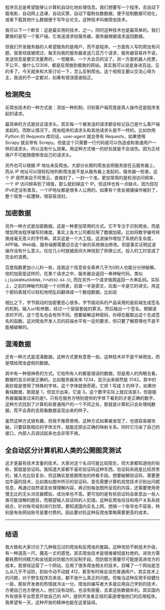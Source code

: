 
程序员总是希望能够让计算机自动化地处理信息。我们想要写一个程序，去自动下载电影，自动网上选课，自动买票，自动下载粉丝数数据，便于绘制数据可视化，或者下载其他什么数据便于写毕业论文。这种技术叫做爬虫技术。

我可以下一个断言：这是最实用的技术，之一。同时这种技术也是最简单的。我们要做的是写一个客户端，它发送请求给服务器，服务器根据请求返回数据。

但我们开发服务器的人希望服务的是用户，而不是程序。一方面有人写的爬虫有问题，我曾经就被爬过，每天向我的服务器发送几百万个请求，服务器容易炸不说，发送信息是要交流量费的，一觉醒来，一个大会员的没了。另一方面机器人抢票，不公平，像什么12306，都是反爬做到极致的网站。其实我可以说是身进百战，见的多了。今天就来和大家讨论一下，怎么反制爬虫。这个视频主要以交流心得为主，我说的不一定都对，如果有错误感谢指正。

## 检测爬虫

反爬虫技术的一种方式是：添加一种机制，识别客户端究竟是真人操作还是程序发起的请求。

最简单的方式是验证请求头。其实每一个被发送的请求都会标记自己是什么客户端发起的。而默认情况下，爬虫程序的请求头和其他请求头是不一样的。比如你用 Python 的 Requests 库的话，user-agent 就会带有 Requests，如果使用 Scrapy 就会带有 Screpy。但是这个只需要一行代码就可以伪造成和普通用户一样的请求头，所以没有什么效果。用这种方式唯一的好处就是不会误伤。因为正经用户不可能随便修改自己的请求头。

另外也可以根据 IP 地址来反爬虫。大部分长期的爬虫会把服务放在云服务器上，而从 IP 地址可以很轻松地判断爬虫是不是从服务器上发起的，服务器一检查，这个 IP 居然来自于阿里云，直接封了，一封一个准。更加常用的是检测访问频率，一个 IP 访问频率到了阈值，那么就封掉这个 IP。但这样也有一点缺点，因为现在IPv6还没有普及，一个IP地址都是很多人公用的。如果有个舍友搞骚操作被封了，整个宿舍一起遭殃，很容易误封。

## 加密数据

另外一种方式是加密数据。这是一种更加常用的方式。它不专注于识别爬虫，而是增加爬虫程序编写的难度。事实上各大公司都应用了数据加密。比如将数字编号转换成毫无意义的字符串。其实这是一个大工程。这波操作增加了系统的复杂度，APP端、Web端、服务端都需要迎合这个新的系统做出修改。但是事实证明这波操作没有什么意义。仅仅几小时就被民间大神找到了转换公式，投入的工时变成了完全的浪费。

百度指数更加小儿科一些，连我这个信息安全素养几乎为0的人也能分分钟破解。他的加密是这样的，在某个请求之中，服务器会返回一串神秘代码，类似`LjIpG6QRKw50dON8,7+%0592.64-31`, 而在另外一个请求值周返回一大串乱码。实际上，之前的神秘代码是一个对照表，前面一半是密文，后面一半是它的译文。用这个密码表就可以轻松地吧乱码翻译成一个数组数据。比如说

相比之下，字节跳动的加密要恶心很多。字节跳动系的产品采用的是前端生成签名的机制。输入url和参数，经过一个层层套娃的算法，然后输出一个签名。根据请求的不同，这个签名也会有所不同。想要破解这种密码，你得在截取出这个生成签名的函数。这对爬虫开发人员的前端水平有一定的要求，但只要了解原理也不是不能被破解的。

## 混淆数据

还有一种方式是混淆数据。这种方式更有意思一些。这种技术并不是干掉爬虫，而是喂给爬虫虚假的数据。

其中有一种很神奇的方式。它给所有人的都是错误的数据，但是用人的肉眼去看，数据的显示却是正确的。比如服务器发来 1234，显示出来居然是 3142。其中的奥妙就是使用了特殊的字体。这个字体就很奇葩，它把 1 写成 3 的样子，如果你看纯数据，那就是 1，但显示出来，它是 3。这个数字实际上就应该是3，但是服务器偏偏发过来的是1，只有在服务方特别提供的字体下看到的才是正确的数字。这种方式找到了计算机和普通用户的一个不同之处，那就是计算机只会处理纯数据，而不会真的去观看数据呈现出来的样子。

虽然这种方式很有趣，但我不推荐使用。这种方式如果被发现了，也很容易被攻破。只要获取相应的字体文件，就能还原出正确的映射关系。同时它污染了自己的接口，内部人员调试起来也会非常不爽。

## 全自动区分计算机和人类的公開图灵测试

这才是最有技术含量的技术。大家对这个名词可能比较陌生，但大家都知道他的俗称，那就是验证码。我知道大家都不喜欢验证码这种东西。验证码系统是比较昂贵的，接入也比较复杂，但这确实是抵御爬虫的终极手段。想要破解验证码，需要更加牛逼的技术，比如类似图中所示的验证码，首先需要计算机视觉技术识别出问题信息，再通过自然语言处理理解内容，再识别每张图所呈现的内容，还需要使用奇慢无比的无头浏览器模拟，成功率也不高。更可怕的是有些验证码会故意出一些人类可能误解的题目，而期望输入验证码的人犯错。这种反爬虫往往和用户关系系统结合，针对账号级别进行封禁。要知道国内实名上网，想搞一个账号也不容易，特别是有些网站账号是要付费的。因此要对抗这种反爬虫策略需要更高的成本。

---

## 结语

我大致和大家讨论了几种我见过的爬虫和反爬虫的套路。这种攻防不断技术升级，有一种道高一尺，魔高一丈的感觉。其实爬虫技术是很难被彻底杜绝的。进攻方需要耗费时间精力和金钱面对防御方的反制手段，而防御方需要尽可能提高进攻方的成本。我曾经运营了一个网站，应用了很多爬虫相关的技术。目睹了一个网站是怎么从几乎不设防，到如今动不动就 412，甚至有时候会误伤普通用户。其实技术上的问题，对于野生程序员来说，都不是什么真正的问题。但每当这种反爬手段健壮一层，那些开发者的热情就冷淡一分。爬虫的编写者大多是应用自己学到的技术，方便自己也方便他人。他们没有动机，也没有胆量，去拿这些数据牟利。其实国内外有很多平台愿意开放自己的 API，提供开发者正规的渠道增强他们的应用程序。我希望有一天，这种开放的精神也能在这里延续。
